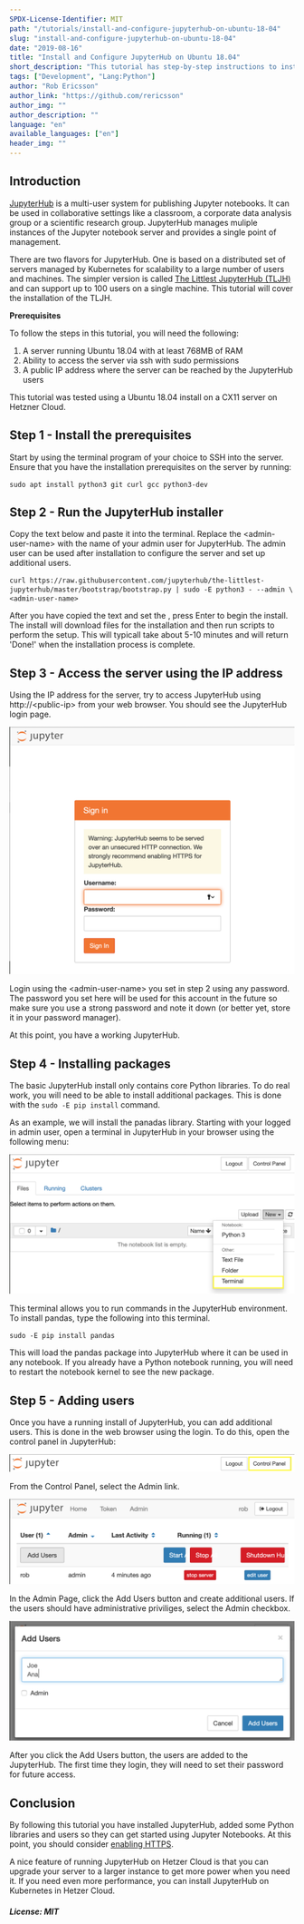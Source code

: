 ```yaml
---
SPDX-License-Identifier: MIT
path: "/tutorials/install-and-configure-jupyterhub-on-ubuntu-18-04"
slug: "install-and-configure-jupyterhub-on-ubuntu-18-04"
date: "2019-08-16"
title: "Install and Configure JupyterHub on Ubuntu 18.04"
short_description: "This tutorial has step-by-step instructions to install and configure JupyterHub on Ubuntu 18.04 so you can use it for your data science teams and projects."
tags: ["Development", "Lang:Python"]
author: "Rob Ericsson"
author_link: "https://github.com/rericsson"
author_img: ""
author_description: ""
language: "en"
available_languages: ["en"]
header_img: ""
---
```


<!-- This where the actual tutorial begins. You don't need to write out the title again, having it in the metadata above is enough. -->

## Introduction

[JupyterHub](https://jupyterhub.readthedocs.io/en/stable/) is a multi-user system for publishing Jupyter notebooks. It can be used in collaborative settings like a classroom, a corporate data analysis group or a scientific research group. JupyterHub manages muliple instances of the Jupyter notebook server and provides a single point of management.

There are two flavors for JupyterHub. One is based on a distributed set of servers managed by Kubernetes for scalability to a large number of users and machines. The simpler version is called [The Littlest JupyterHub (TLJH)](https://the-littlest-jupyterhub.readthedocs.io/en/latest/index.html) and can support up to 100 users on a single machine. This tutorial will cover the installation of the TLJH. 

**Prerequisites**

To follow the steps in this tutorial, you will need the following:
1. A server running Ubuntu 18.04 with at least 768MB of RAM
2. Ability to access the server via ssh with sudo permissions
3. A public IP address where the server can be reached by the JupyterHub users

This tutorial was tested using a Ubuntu 18.04 install on a CX11 server on Hetzner Cloud. 
## Step 1 - Install the prerequisites

Start by using the terminal program of your choice to SSH into the server. Ensure that you have the installation prerequisites on the server by running:

```
sudo apt install python3 git curl gcc python3-dev
```

## Step 2 - Run the JupyterHub installer

Copy the text below and paste it into the terminal. Replace the \<admin-user-name> with the name of your admin user for JupyterHub. The admin user can be used after installation to configure the server and set up additional users. 

```
curl https://raw.githubusercontent.com/jupyterhub/the-littlest-jupyterhub/master/bootstrap/bootstrap.py | sudo -E python3 - --admin \<admin-user-name>
```

After you have copied the text and set the <admin-user-name>, press Enter to begin the install. The install will download files for the installation and then run scripts to perform the setup. This will typicall take about 5-10 minutes and will return 'Done!' when the installation process is complete. 

## Step 3 - Access the server using the IP address

Using the IP address for the server, try to access JupyterHub using http://\<public-ip> from your web browser. You should see the JupyterHub login page. 

![JupyterHub login](images/login.png)

Login using the \<admin-user-name> you set in step 2 using any password. The password you set here will be used for this account in the future so make sure you use a strong password and note it down (or better yet, store it in your password manager).

At this point, you have a working JupyterHub. 

## Step 4 - Installing packages

The basic JupyterHub install only contains core Python libraries. To do real work, you will need to be able to install additional packages. This is done with the `sudo -E pip install` command. 

As an example, we will install the panadas library. Starting with your logged in admin user, open a terminal in JupyterHub in your browser using the following menu:

![Image of opening terminal](images/terminal_menu.png) 

This terminal allows you to run commands in the JupyterHub environment. To install pandas, type the following into this terminal. 

```
sudo -E pip install pandas
```

This will load the pandas package into JupyterHub where it can be used in any notebook. If you already have a Python notebook running, you will need to restart the notebook kernel to see the new package. 

## Step 5 - Adding users

Once you have a running install of JupyterHub, you can add additional users. This is done in the web browser using the <admin-user-name> login. To do this, open the control panel in JupyterHub:

![Control panel](images/control_panel.png)

From the Control Panel, select the Admin link. 

![Admin page](images/admin.png)

In the Admin Page, click the Add Users button and create additional users. If the users should have administrative priviliges, select the Admin checkbox. 

![Add users](images/add_users.png)

After you click the Add Users button, the users are added to the JupyterHub. The first time they login, they will need to set their password for future access. 


## Conclusion

By following this tutorial you have installed JupyterHub, added some Python libraries and users so they can get started using Jupyter Notebooks. At this point, you should consider [enabling HTTPS](https://the-littlest-jupyterhub.readthedocs.io/en/latest/howto/admin/https.html#howto-admin-https). 

A nice feature of running JupyterHub on Hetzer Cloud is that you can upgrade your server to a larger instance to get more power when you need it. If you need even more performance, you can install JupyterHub on Kubernetes in Hetzer Cloud. 

##### License: MIT

<!--

Contributor's Certificate of Origin

By making a contribution to this project, I certify that:

(a) The contribution was created in whole or in part by me and I have
    the right to submit it under the license indicated in the file; or

(b) The contribution is based upon previous work that, to the best of my
    knowledge, is covered under an appropriate license and I have the
    right under that license to submit that work with modifications,
    whether created in whole or in part by me, under the same license
    (unless I am permitted to submit under a different license), as
    indicated in the file; or

(c) The contribution was provided directly to me by some other person
    who certified (a), (b) or (c) and I have not modified it.

(d) I understand and agree that this project and the contribution are
    public and that a record of the contribution (including all personal
    information I submit with it, including my sign-off) is maintained
    indefinitely and may be redistributed consistent with this project
    or the license(s) involved.

Signed-off-by: Rob Ericsson rob@l10systems.com
